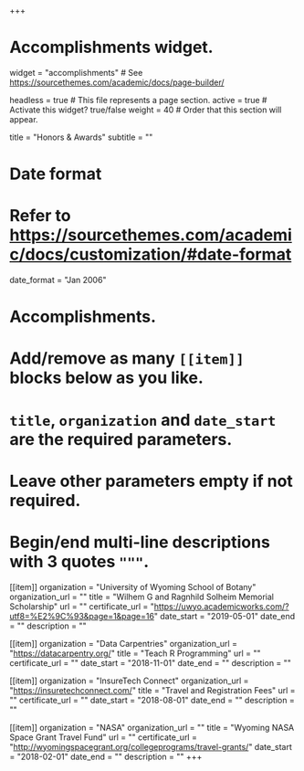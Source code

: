 +++
# Accomplishments widget.
widget = "accomplishments"  # See https://sourcethemes.com/academic/docs/page-builder/

headless = true  # This file represents a page section.
active = true  # Activate this widget? true/false
weight = 40  # Order that this section will appear.
  
title = "Honors & Awards"
subtitle = ""
  
# Date format
#   Refer to https://sourcethemes.com/academic/docs/customization/#date-format
date_format = "Jan 2006"
  
# Accomplishments.
#   Add/remove as many `[[item]]` blocks below as you like.
#   `title`, `organization` and `date_start` are the required parameters.
#   Leave other parameters empty if not required.
#   Begin/end multi-line descriptions with 3 quotes `"""`.
  
[[item]]
organization = "University of Wyoming School of Botany"
organization_url = ""
title = "Wilhem G and Ragnhild Solheim Memorial Scholarship"
url = ""
certificate_url = "https://uwyo.academicworks.com/?utf8=%E2%9C%93&page=1&page=16"
date_start = "2019-05-01"
date_end = ""
description = ""

[[item]]
organization = "Data Carpentries"
organization_url = "https://datacarpentry.org/"
title = "Teach R Programming"
url = ""
certificate_url = ""
date_start = "2018-11-01"
date_end = ""
description = ""

[[item]]
organization = "InsureTech Connect"
organization_url = "https://insuretechconnect.com/"
title = "Travel and Registration Fees"
url = ""
certificate_url = ""
date_start = "2018-08-01"
date_end = ""
description = ""

[[item]]
organization = "NASA"
organization_url = ""
title = "Wyoming NASA Space Grant Travel Fund"
url = ""
certificate_url = "http://wyomingspacegrant.org/collegeprograms/travel-grants/"
date_start = "2018-02-01"
date_end = ""
description = ""
+++


